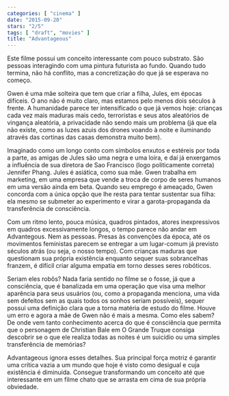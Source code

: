 ```yaml
---
categories: [ "cinema" ]
date: "2015-09-20"
stars: "2/5"
tags: [ "draft", "movies" ]
title: "Advantageous"
---
```

Este filme possui um conceito interessante com pouco substrato. São
pessoas interagindo com uma pintura futurista ao fundo. Quando tudo
termina, não há conflito, mas a concretização do que já se esperava
no começo.

Gwen é uma mãe solteira que tem que criar a filha, Jules, em épocas
difíceis. O ano não é muito claro, mas estamos pelo menos dois séculos
à frente. A humanidade parece ter intensificado o que já vemos hoje:
crianças cada vez mais maduras mais cedo, terroristas e seus atos
aleatórios de vingança aleatória, a privacidade não sendo mais um
problema (já que ela não existe, como as luzes azuis dos drones voando
à noite e iluminando através das cortinas das casas demonstra muito
bem).

Imaginado como um longo conto com símbolos enxutos e estéreis por
toda a parte, as amigas de Jules são uma negra e uma loira, e daí
já enxergamos a influência de sua diretora de Sao Francisco (logo
politicamente correta) Jennifer Phang. Jules é asiática, como sua
mãe. Gwen trabalha em marketing, em uma empresa que vende a troca de
corpo de seres humanos em uma versão ainda em beta. Quando seu emprego
é ameaçado, Gwen concorda com a única opção que lhe resta para
tentar sustentar sua filha: ela mesmo se submeter ao experimento e virar
a garota-propaganda da transferência de consciência.

Com um ritmo lento, pouca música, quadros pintados, atores inexpressivos
em quadros excessivamente longos, o tempo parece não andar em
Advantegous. Nem as pessoas. Presas às convenções da época,
até os movimentos feministas parecem se entregar a um lugar-comum
já previsto séculos atrás (ou seja, o nosso tempo). Com crianças
maduras que questionam sua própria existência enquanto sequer suas
sobrancelhas franzem, é difícil criar alguma empatia em torno desses
seres robóticos.

Seriam eles robôs? Nada faria sentido no filme se o fosse, já que a
consciência, que é banalizada em uma operação que visa uma melhor
aparência para seus usuários (ou, como a propaganda menciona, uma
vida sem defeitos sem as quais todos os sonhos seriam possíveis),
sequer possui uma definição clara que a torna matéria de estudo do
filme. Houve um erro e agora a mãe de Gwen não é mais a mesma. Como
eles sabem? De onde vem tanto conhecimento acerca do que é consciência
que permita que o personagem de Christian Bale em O Grande Truque consiga
descobrir se o que ele realiza todas as noites é um suicídio ou uma
simples transferência de memórias?

Advantageous ignora esses detalhes. Sua principal força motriz é
garantir uma crítica vazia a um mundo que hoje é visto como desigual
e cuja existência é diminuída. Consegue transformando um conceito
até que interessante em um filme chato que se arrasta em cima de sua
própria obviedade.
